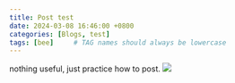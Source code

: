```yaml
---
title: Post test
date: 2024-03-08 16:46:00 +0800
categories: [Blogs, test]
tags: [bee]     # TAG names should always be lowercase
---
```



nothing useful, just practice how to post.
![](/assets/img/sample/绫波丽.png)
